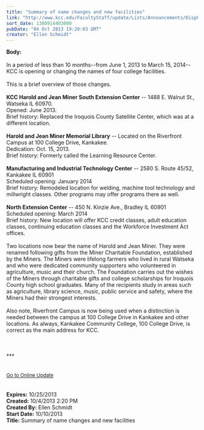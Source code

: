 ```yaml
---
title: "Summary of name changes and new facilities"
link: "http://www.kcc.edu/FacultyStaff/update/Lists/Announcements/DispForm.aspx?ID=1272"
sort_date: 1380914403000
pubDate: "04 Oct 2013 19:20:03 GMT"
creator: "Ellen Schmidt"
---
```


<div><b>Body:</b> <div class="ExternalClass93BC166147B943979DD35E079F6FEADA">
<div> </div>
<div>In a period of less than 10 months--from June 1, 2013 to March 15, 2014--KCC is opening or changing the names of four college facilities.</div>
<div> </div>
<div>This is a brief overview of those changes.</div>
<div> </div>
<div><strong>KCC Harold and Jean Miner South Extension Center</strong> -- 1488 E. Walnut St., Watseka IL 60970. <br />Opened: June 2013. <br />Brief history: Replaced the Iroquois County Satellite Center, which was at a different location.</div>
<div> </div>
<div><strong>Harold and Jean Miner Memorial Library</strong> -- Located on the Riverfront Campus at 100 College Drive, Kankakee. <br />Dedication: Oct. 15, 2013.<br />Brief history: Formerly called the Learning Resource Center. </div>
<div> </div>
<div><strong>Manufacturing and Industrial Technology Center</strong> -- 2580 S. Route 45/52, Kankakee IL 60901<br />Scheduled opening: January 2014<br />Brief history: Remodeled location for welding, machine tool technology and millwright classes. Other programs may offer programs there as well.</div>
<div> </div>
<div><strong>North Extension Center</strong> -- 450 N. Kinzie Ave., Bradley IL 60901<br />Scheduled opening: March 2014<br />Brief history: New location will offer KCC credit classes, adult education classes, continuing education classes and the Workforce Investment Act offices. </div>
<div> </div>
<div>Two locations now bear the name of Harold and Jean Miner. They were renamed following gifts from the Miner Charitable Foundation, established by the Miners. The Miners were lifelong farmers who lived in rural Watseka and who were dedicated community supporters who volunteered in agriculture, music and their church. The Foundation carries out the wishes of the Miners through charitable gifts and college scholarships for Iroquois County high school graduates. Many of the recipients study in areas such as agriculture, library science, music, public service and safety, where the Miners had their strongest interests.</div>
<div><br />Also note, Riverfront Campus is now being used when a distinction is needed between the campus at 100 College Drive in Kankakee and other locations. As always, Kankakee Community College, 100 College Drive, is correct as the main address for KCC.<br /></div>
<div> </div>
<div> </div>
<div> </div>
<div>
<div></div>
<div></div>
<div>***</div>
<div> </div>
<div> </div>
<div></div>
<div>
<div><font size="2"></font></div>
<div><font size="2"></font></div>
<div><font size="2"><a href="/FacultyStaff/update/Pages/dailyupdate.aspx">Go to Online Update</a></font></div>
<div><font size="2"></font></div>
<div></div></div></div>
<div> </div>
<div> </div></div></div>
<div><b>Expires:</b> 10/25/2013</div>
<div><b>Created:</b> 10/4/2013 2:20 PM</div>
<div><b>Created By:</b> Ellen Schmidt</div>
<div><b>Start Date:</b> 10/10/2013</div>
<div><b>Title:</b> Summary of name changes and new facilities</div>
